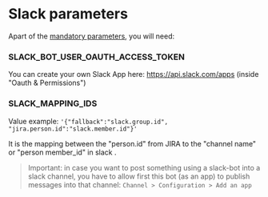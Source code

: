 # Slack parameters

Apart of the [mandatory parameters](./mandatory-parameters.md), you will need:

### SLACK_BOT_USER_OAUTH_ACCESS_TOKEN

You can create your own Slack App here: https://api.slack.com/apps (inside "Oauth & Permissions")

### SLACK_MAPPING_IDS

Value example: `'{"fallback":"slack.group.id", "jira.person.id":"slack.member.id"}'`

It is the mapping between the "person.id" from JIRA to the "channel name" or "person member_id" in slack .

> Important: in case you want to post something using a slack-bot into a slack channel, you have to
allow first this bot (as an app) to publish messages into that channel:
`Channel > Configuration > Add an app`
